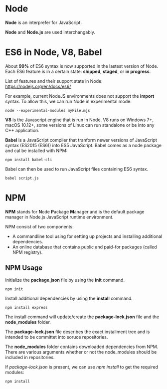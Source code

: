 
# Node
**Node** is an interprefer for JavaScript. 

**Node** and **Node.js** are used interchangably. 



# ES6 in Node, V8, Babel
About **99%** of ES6 syntax is now supported in the lastest version of Node.
Each ES6 feature is in a certain state: **shipped**, **staged**, or **in progress**. 

List of features and their support state in Node:
https://nodejs.org/en/docs/es6/

For example, current NodeJS environments does not support the **import** syntax.
To allow this, we can run Node in experimental mode:
```
node --experimental-modules myFile.mjs
```

**V8** is the Javascript engine that is run in Node. V8 runs on Windows 7+, macOS 10.12+, some versions of Linux can run standalone or be into any C++ application. 

**Babel** is a JavaScript compiler that tranform newer versions of JavaScript syntax (ES2015 (ES6)) into ES5 JavaScript. Babel comes as a node package and cal be installed with NPM:
```
npm install babel-cli
```
Babel can then be used to run JavaScript files containing ES6 syntax.
```
babel script.js
```


# NPM
**NPM** stands for **N**ode **P**ackage **M**anager and is the default package manager in Node.js JavaScript runtime environment. 

NPM consist of two components:
* A commandline tool using for setting up projects and installing additional dependencies. 
* An online database that contains public and paid-for packages (called NPM registry). 

## NPM Usage
Initialize the **package.json** file by using the **init** command. 
```
npm init
```

Install additional dependencies by using the **install** command. 
```
npm install express
```

The install command will update/create the **package-lock.json** file and the **node_modules** folder.

The **package-lock.json** file describes the exact installment tree and is intended to be committet into soruce repositories. 

The **node_modules** folder contains downloaded dependencies from NPM. 
There are various arguments whether or not the node_modules should be included in repositories. 

If *package-lock.json* is present, we can use *npm install* to get the required modules:
```
npm install
```


